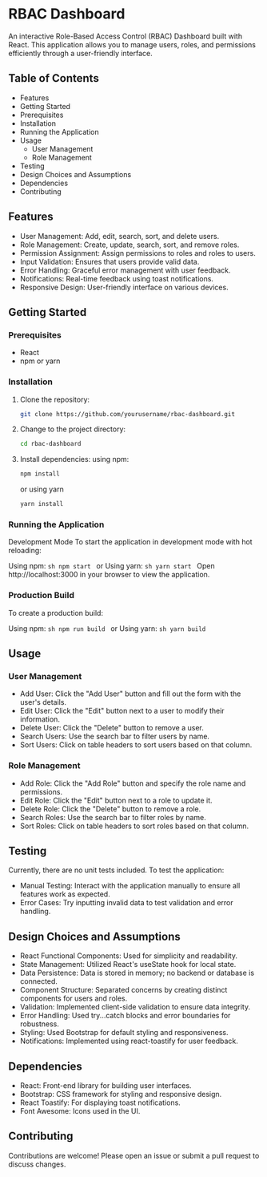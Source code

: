 # RBAC Dashboard

An interactive Role-Based Access Control (RBAC) Dashboard built with React. This application allows you to manage users, roles, and permissions efficiently through a user-friendly interface.

## Table of Contents
- Features
- Getting Started
- Prerequisites
- Installation
- Running the Application
- Usage
    - User Management
    - Role Management
- Testing
- Design Choices and Assumptions
- Dependencies
- Contributing

## Features
- User Management: Add, edit, search, sort, and delete users.
- Role Management: Create, update, search, sort, and remove roles.
- Permission Assignment: Assign permissions to roles and roles to users.
- Input Validation: Ensures that users provide valid data.
- Error Handling: Graceful error management with user feedback.
- Notifications: Real-time feedback using toast notifications.
- Responsive Design: User-friendly interface on various devices.

## Getting Started
### Prerequisites
- React
- npm or yarn
### Installation
1. Clone the repository:
     ```sh
     git clone https://github.com/yourusername/rbac-dashboard.git
     ```
2. Change to the project directory:
     ```sh
     cd rbac-dashboard
     ```
3. Install dependencies:
   using npm:
     ```sh
     npm install
     ```
     or using yarn
     ```sh
     yarn install
     ```

### Running the Application
Development Mode
To start the application in development mode with hot reloading:

Using npm:
     ```sh
     npm start
     ```
     or Using yarn:
     ```sh
     yarn start
     ```
Open http://localhost:3000 in your browser to view the application.

### Production Build
To create a production build:

Using npm:
     ```sh
     npm run build
     ```
     or Using yarn:
     ```sh
     yarn build
     ```
## Usage

### User Management
- Add User: Click the "Add User" button and fill out the form with the user's details.
- Edit User: Click the "Edit" button next to a user to modify their information.
- Delete User: Click the "Delete" button to remove a user.
- Search Users: Use the search bar to filter users by name.
- Sort Users: Click on table headers to sort users based on that column.

### Role Management
- Add Role: Click the "Add Role" button and specify the role name and permissions.
- Edit Role: Click the "Edit" button next to a role to update it.
- Delete Role: Click the "Delete" button to remove a role.
- Search Roles: Use the search bar to filter roles by name.
- Sort Roles: Click on table headers to sort roles based on that column.

## Testing
Currently, there are no unit tests included. To test the application:

- Manual Testing: Interact with the application manually to ensure all features work as expected.
- Error Cases: Try inputting invalid data to test validation and error handling.

## Design Choices and Assumptions
- React Functional Components: Used for simplicity and readability.
- State Management: Utilized React's useState hook for local state.
- Data Persistence: Data is stored in memory; no backend or database is connected.
- Component Structure: Separated concerns by creating distinct components for users and roles.
- Validation: Implemented client-side validation to ensure data integrity.
- Error Handling: Used try...catch blocks and error boundaries for robustness.
- Styling: Used Bootstrap for default styling and responsiveness.
- Notifications: Implemented using react-toastify for user feedback.
## Dependencies
- React: Front-end library for building user interfaces.
- Bootstrap: CSS framework for styling and responsive design.
- React Toastify: For displaying toast notifications.
- Font Awesome: Icons used in the UI.
## Contributing
Contributions are welcome! Please open an issue or submit a pull request to discuss changes.
